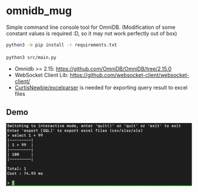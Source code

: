 # omnidb_mug

Simple command line console tool for OmniDB. (Modification of some constant values is required :D, so it may not work perfectly out of box)

```sh
python3 -m pip install -r requirements.txt

python3 src/main.py
```

- Omnidb >= 2.15: https://github.com/OmniDB/OmniDB/tree/2.15.0
- WebSocket Client Lib: https://github.com/websocket-client/websocket-client/
- [CurtisNewbie/excelparser](https://github.com/CurtisNewbie/excelparser) is needed for exporting query result to excel files

## Demo

<img src="demo/demo1.jpeg" alt="demo1" width="600">
